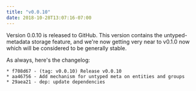 ```yaml
---
title: "v0.0.10"
date: 2018-10-28T13:07:16-07:00
---
```


Version 0.0.10 is released to GitHub.  This version contains the
untyped-metadata storage feature, and we're now getting very near to
v0.1.0 now which will be considered to be generally stable.

As always, here's the changelog:

```
* f708d67 - (tag: v0.0.10) Release v0.0.10
* aa46756 - Add mechanism for untyped meta on entities and groups
* 29aea21 - dep: update dependencies
```
